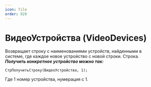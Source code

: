 ```yaml
---
icon: file
order: 920
---
```


# ВидеоУстройства (VideoDevices)

Возвращает строку с наименованиями устройств, найденными в системе, где каждое новое устройство с новой строки. Строка.  
***Получить конкретное устройство можно так:***  
```bsl
СтрПолучитьСтроку(ВидеоУстройства, 1);  
```

Где 1 номер устройства, нумерация с 1.

